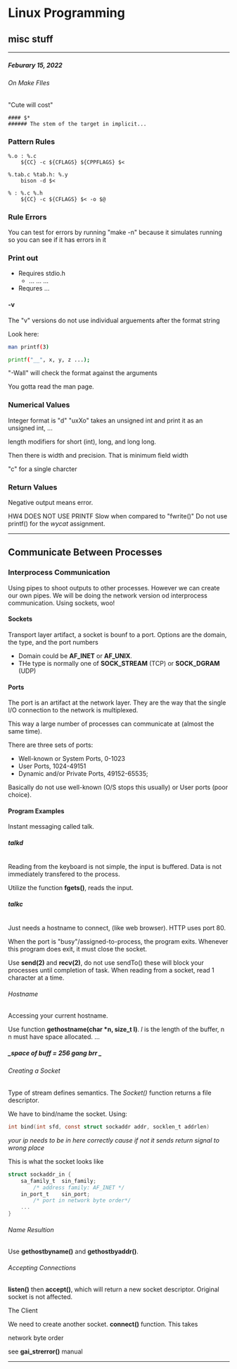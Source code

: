 # Linux Programming
## misc stuff
---
##### Feburary 15, 2022
###### On Make FIles
"Cute will cost"

```ad-abstract
#### $*
###### The stem of the target in implicit...

```

### Pattern Rules
```
%.o : %.c
	${CC} -c ${CFLAGS} ${CPPFLAGS} $<
	
%.tab.c %tab.h: %.y
	bison -d $< 

% : %.c %.h
	${CC} -c ${CFLAGS} $< -o $@
```

### Rule Errors

You can test for errors by running "make -n" because it simulates running so you can see if it has errors in it

### Print out
- Requires stdio.h
	- ... ... ...
- Requres ...

#### -v

The "v" versions do not use individual arguements after the format string

Look here:
```sh
man printf(3)

printf("__", x, y, z ...);
```

"-Wall" will check the format against the arguments

You gotta read the man page.

### Numerical Values

Integer format is "d"
"uxXo" takes an unsigned int and print it as an unsigned int, ...

length modifiers for short (int), long, and long long.

Then there is width and precision. That is minimum field width

"c" for a single charcter

### Return Values

Negative output means error.

HW4 DOES NOT USE PRINTF
Slow when compared to "fwrite()" Do not use printf() for the *wycat* assignment.

---

## Communicate Between Processes

### Interprocess Communication

Using pipes to shoot outputs to other processes. However we can create our own pipes. We will be doing the network version od interprocess communication. Using sockets, woo! 

#### Sockets

Transport layer artifact, a socket is bounf to a port. Options are the domain, the type, and the port numbers

- Domain could be **AF_INET** or **AF_UNIX**.
- THe type is normally one of **SOCK_STREAM** (TCP) or **SOCK_DGRAM** (UDP)

#### Ports

The port is an artifact at the network layer. They are the way that the single I/O connection to the network is multiplexed.

This way a large number of processes can communicate at (almost the same time).

There are three sets of ports:
- Well-known or System Ports, 0-1023
- User Ports, 1024-49151
- Dynamic and/or Private Ports, 49152-65535;

Basically do not use well-known (O/S stops this usually) or User ports (poor choice). 

#### Program Examples
Instant messaging called talk.
##### talkd

```c

```

Reading from the keyboard is not simple, the input is buffered. Data is not immediately transfered to the process.

Utilize the function **fgets()**, reads the input.

##### talkc

```c

```

Just needs a hostname to connect, (like web browser).
HTTP uses port 80.

When the port is "busy"/assigned-to-process, the program exits. Whenever this program does exit, it must close the socket. 

Use **send(2)** and **recv(2)**, do not use sendTo() these will block your processes until completion of task. When reading from a socket, read 1 character at a time.

###### Hostname

Accessing your current hostname.

Use function **gethostname(char *n, size_t l)**.
*l* is the length of the buffer, n
n must have space allocated.
...

##### _space of buff = 256 gang brr _

###### Creating a Socket
Type of stream defines semantics. The _Socket()_ function returns a file descriptor.

We have to bind/name the socket. Using:

```c
int bind(int sfd, const struct sockaddr addr, socklen_t addrlen)
```

_your ip needs to be in here correctly cause if not it sends return signal to wrong place_

This is what the socket looks like

```c 
struct sockaddr_in {
	sa_family_t  sin_family;
		/* address family: AF_INET */
	in_port_t    sin_port;
		/* port in network byte order*/
	...
}
```

###### Name Resultion
Use **gethostbyname()** and **gethostbyaddr()**.

###### Accepting Connections
**listen()** then **accept()**, which will return a new socket descriptor. Original socket is not affected.

The Client

We need to create another socket. **connect()** function. This takes 

network byte order

see **gai_strerror()** manual

---


